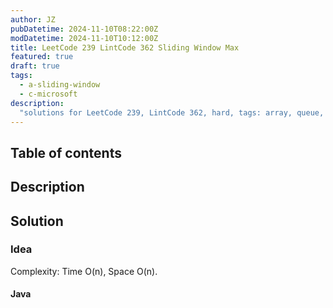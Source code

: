 ```yaml
---
author: JZ
pubDatetime: 2024-11-10T08:22:00Z
modDatetime: 2024-11-10T10:12:00Z
title: LeetCode 239 LintCode 362 Sliding Window Max
featured: true
draft: true
tags:
  - a-sliding-window
  - c-microsoft
description:
  "solutions for LeetCode 239, LintCode 362, hard, tags: array, queue, sliding window, heap, monotonic queue. Companies: Amazon, Zenefits, Microsoft, Google."
---
```


## Table of contents

## Description

## Solution

### Idea

Complexity: Time O(n), Space O(n).

#### Java
